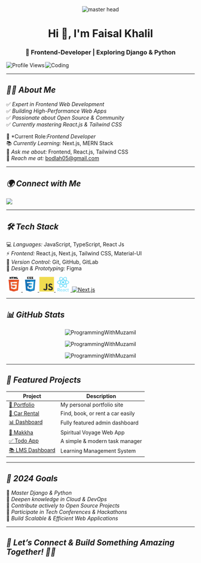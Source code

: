 <!-- Header with a centered image and title -->
<div align="center">
  <img src="https://upload.wikimedia.org/wikipedia/commons/2/2a/Pi-unrolled-720.gif" alt="master head" width="600">
</div>

<h1 align="center">Hi 👋, I'm Faisal Khalil</h1>
<h3 align="center">🚀 Frontend-Developer | Exploring Django & Python</h3>

<!-- Animated GIF of coding -->
<img align="right" alt="Coding" width="400" src="https://miro.medium.com/v2/resize:fit:828/format:webp/1*zVnWJtyGOX_kUIDm6ccCfQ.gif">

<!-- Profile views count -->
<p align="left"> 
  <img src="https://komarev.com/ghpvc/?username=ProgrammingWithMuzamil&label=Profile%20views&color=0e75b6&style=flat" alt="Profile Views" />
</p>


---

## *👨‍💻 About Me*
✅ *Expert in Frontend Web Development*  
✅ *Building High-Performance Web Apps*  
✅ *Passionate about Open Source & Community*  
✅ *Currently mastering React.js & Tailwind CSS*  

🎯 *Current Role:*Frontend Developer*  
📚 *Currently Learning:* Next.js, MERN Stack <br>
💬 *Ask me about:* Frontend, React.js, Tailwind CSS <br>
📩 *Reach me at:* [bodlah05@gmail.com](mailto:bodlah05@gmail.com)  

---

## *🌍 Connect with Me*
<p align="left">
  <a href="https://www.linkedin.com/in/faisal-khalil-769525254/" target="_blank">
    <img align="center" src="https://img.shields.io/badge/LinkedIn-blue?style=flat-square&logo=linkedin" height="30" />
  </a>
</p>

---

## *🛠 Tech Stack*
💻 *Languages:* JavaScript, TypeScript, React Js  
⚡ *Frontend:* React.js, Next.js, Tailwind CSS, Material-UI    
📂 *Version Control:* Git, GitHub, GitLab  
🎨 *Design & Prototyping:* Figma  

<p align="left">
  <a href="https://developer.mozilla.org/en-US/docs/Web/HTML" target="_blank">
    <img src="https://raw.githubusercontent.com/devicons/devicon/master/icons/html5/html5-original-wordmark.svg" alt="HTML5" width="40" height="40"/>
  </a>
  <a href="https://developer.mozilla.org/en-US/docs/Web/CSS" target="_blank">
    <img src="https://raw.githubusercontent.com/devicons/devicon/master/icons/css3/css3-original-wordmark.svg" alt="CSS3" width="40" height="40"/>
  </a>
  <a href="https://developer.mozilla.org/en-US/docs/Web/JavaScript" target="_blank">
    <img src="https://raw.githubusercontent.com/devicons/devicon/master/icons/javascript/javascript-original.svg" alt="JavaScript" width="40" height="40"/>
  </a>
  <a href="https://reactjs.org/" target="_blank">
    <img src="https://raw.githubusercontent.com/devicons/devicon/master/icons/react/react-original-wordmark.svg" alt="React.js" width="40" height="40"/>
  </a>
  <a href="https://nextjs.org" target="_blank">
    <img src="https://cdn.worldvectorlogo.com/logos/next-js.svg" alt="Next.js" width="40" height="40"/>
  </a>
</p>

---

## *📊 GitHub Stats*
<p align="center">
  <img src="https://github-readme-stats.vercel.app/api?username=ProgrammingWithMuzamil&show_icons=true&locale=en" alt="ProgrammingWithMuzamil" />
</p>
<p align="center">
  <img src="https://github-readme-stats.vercel.app/api/top-langs?username=ProgrammingWithMuzamil&show_icons=true&locale=en&layout=compact" alt="ProgrammingWithMuzamil" />
</p>
<p align="center">
  <img src="https://github-readme-streak-stats.herokuapp.com/?user=ProgrammingWithMuzamil&" alt="ProgrammingWithMuzamil" />
</p>

---

## *🚀 Featured Projects*
| Project | Description |
|---------|-------------|
| [🎨 Portfolio](https://portfolio-eta-weld-42.vercel.app/) | My personal portfolio site |
| [🚗 Car Rental](https://new-car-project.vercel.app/) | Find, book, or rent a car easily |
| [📊 Dashboard](https://dashboard-red-delta.vercel.app/) | Fully featured admin dashboard |
| [🕋 Makkha](https://makkha.vercel.app/) | Spiritual Voyage Web App |
| [✅ Todo App](https://react18-todo.vercel.app/) | A simple & modern task manager |
| [📚 LMS Dashboard](https://lms-dashboard-next.vercel.app/) | Learning Management System |

---

## *🎯 2024 Goals*
🔹 *Master Django & Python*  
🔹 *Deepen knowledge in Cloud & DevOps*  
🔹 *Contribute actively to Open Source Projects*  
🔹 *Participate in Tech Conferences & Hackathons*  
🔹 *Build Scalable & Efficient Web Applications*  

---

## *🎉 Let’s Connect & Build Something Amazing Together! 🚀🔥*
